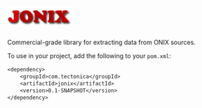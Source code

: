 ![jonix](JONIX.png)
=

Commercial-grade library for extracting data from ONIX sources.  

To use in your project, add the following to your `pom.xml`:

	<dependency>
		<groupId>com.tectonica</groupId>
		<artifactId>jonix</artifactId>
		<version>0.1-SNAPSHOT</version>
	</dependency>

 